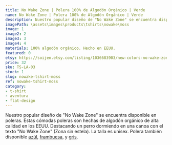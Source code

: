 ```yaml
---
title: No Wake Zone | Polera 100% de Algodón Orgánico | Verde
name: No Wake Zone | Polera 100% de Algodón Orgánico | Verde
description: Nuestro popular diseño de "No Wake Zone" se encuentra disponible en poleras. Estas cómodas poleras son hechas de algodón orgánico de alta calidad en los EEUU. Destacando un perro dormiendo en una canoa con el texto "No Wake Zone" (Zona sin estela).
imagePath: \assets\images\products\tshirts\nowake\moss
image: 1
image2: 2
image3: 3
image4: 4
materials: 100% algodón orgánico. Hecho en EEUU.
featured: 0
etsy: https://soijen.etsy.com/listing/1036683903/new-colors-no-wake-zone-100-organic?utm_source=Copy&utm_medium=ListingManager&utm_campaign=Share&utm_term=so.lmsm&share_time=1695261131537
price: 32
sku: TS-LA-03
stock: 1
slug: nowake-tshirt-moss
ref: nowake-tshirt-moss
category:
- t-shirt
- aventura
- flat-design
---
```

Nuestro popular diseño de "No Wake Zone" se encuentra disponible en poleras. Estas cómodas poleras son hechas de algodón orgánico de alta calidad en los EEUU. Destacando un perro dormiendo en una canoa con el texto "No Wake Zone" (Zona sin estela). La talla es unisex. Polera también disponible <a href="/es/products/nowake-tshirt-b" title="No Wake Zone | Polera 100% de Algodón Orgánico | Azúl">azúl</a>, <a href="/es/products/nowake-tshirt-berry" title="No Wake Zone | Polera 100% de Algodón Orgánico | Frambuesa">frambuesa</a>, y <a href="/es/products/nowake-tshirt-g" title="No Wake Zone | Polera 100% de Algodón Orgánico | Gris">gris</a>.
